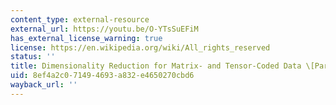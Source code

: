 ```yaml
---
content_type: external-resource
external_url: https://youtu.be/O-YTsSuEFiM
has_external_license_warning: true
license: https://en.wikipedia.org/wiki/All_rights_reserved
status: ''
title: Dimensionality Reduction for Matrix- and Tensor-Coded Data \[Part 2\]
uid: 8ef4a2c0-7149-4693-a832-e4650270cbd6
wayback_url: ''
---
```

